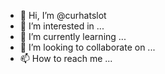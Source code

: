 - 👋 Hi, I’m @curhatslot
- 👀 I’m interested in ...
- 🌱 I’m currently learning ...
- 💞️ I’m looking to collaborate on ...
- 📫 How to reach me ...

<!---
curhatslot/curhatslot is a ✨ special ✨ repository because its `README.md` (this file) appears on your GitHub profile.
You can click the Preview link to take a look at your changes.
--->
